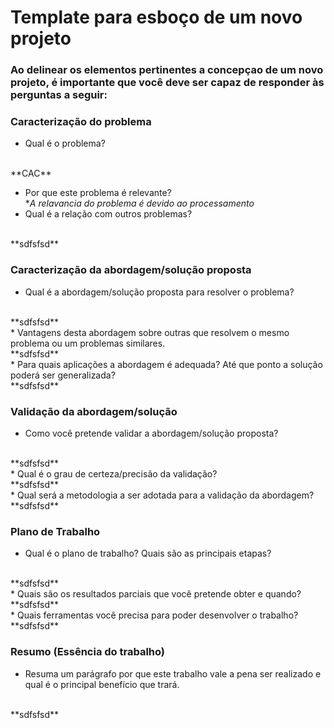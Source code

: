 # Template para esboço de um novo projeto
### Ao delinear os elementos pertinentes a concepçao de um novo projeto, é importante que você deve ser capaz de responder às perguntas a seguir: 

### Caracterização do problema
* Qual é o problema? 
</br>
**CAC**</br>

* Por que este problema é relevante? 
</br>**A relavancia do problema é devido ao processamento*</br>
* Qual é a relação com outros problemas? 
</br>
**sdfsfsd**
</br>

### Caracterização da abordagem/solução proposta
* Qual é a abordagem/solução proposta para resolver o problema? 
</br>
**sdfsfsd**
</br>
* Vantagens desta abordagem sobre outras que resolvem o mesmo problema ou um problemas similares. 
</br>
**sdfsfsd**
</br>
* Para quais aplicações a abordagem é adequada? Até que ponto a solução poderá ser generalizada? 
</br>
**sdfsfsd**
</br>

### Validação da abordagem/solução
* Como você pretende validar a abordagem/solução proposta? 
</br>
**sdfsfsd**
</br>
* Qual é o grau de certeza/precisão da validação? 
</br>
**sdfsfsd**
</br>
* Qual será a metodologia a ser adotada para a validação da abordagem? 
</br>
**sdfsfsd**
</br>

### Plano de Trabalho
* Qual é o plano de trabalho? Quais são as principais etapas? 
</br>
**sdfsfsd**
</br>
* Quais são os resultados parciais que você pretende obter e quando? 
</br>
**sdfsfsd**
</br>
* Quais ferramentas você precisa para poder desenvolver o trabalho?
</br>
**sdfsfsd**
</br>

### Resumo (Essência do trabalho)
* Resuma um parágrafo por que este trabalho vale a pena ser realizado e qual é o principal benefício que trará.
</br>
**sdfsfsd**
</br>
